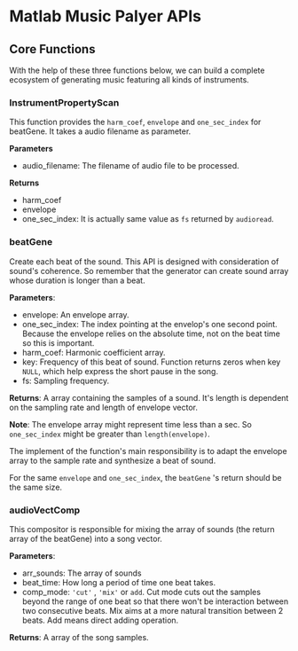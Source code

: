 # Matlab Music Palyer APIs

## Core Functions

With the help of these three functions below, we can build a complete ecosystem of generating music featuring all kinds of instruments.

### InstrumentPropertyScan

This function provides the `harm_coef`, `envelope` and `one_sec_index` for beatGene. It takes a audio filename as parameter.

**Parameters**

- audio_filename: The filename of audio file to be processed.

**Returns**

- harm_coef
- envelope
- one_sec_index: It is actually same value as `fs` returned by `audioread`.


### beatGene

Create each beat of the sound. This API is designed with consideration of sound's coherence. So remember that the generator can create sound array whose duration is longer than a beat. 

**Parameters**:

- envelope: An envelope array.
- one_sec_index: The index pointing at the envelop's one second point. Because the envelope relies on the absolute time, not on the beat time so this is important.
- harm_coef: Harmonic coefficient array.
- key: Frequency of this beat of sound. Function returns zeros when key `NULL`, which help express the short pause in the song.
- fs: Sampling frequency.



**Returns**: A array containing the samples of a sound. It's length is dependent on the sampling rate and length of envelope vector.

**Note**: The envelope array might represent time less than a sec. So `one_sec_index` might be greater than `length(envelope)`.



The implement of the function's main responsibility is to adapt the envelope array to the sample rate and synthesize a beat of sound.

For the same `envelope` and `one_sec_index`, the `beatGene` 's return should be the same size.



### audioVectComp

This compositor is responsible for mixing the array of sounds (the return array of the beatGene) into a song vector.

**Parameters**:

- arr_sounds: The array of sounds
- beat_time: How long a period of time one beat takes.
- comp_mode: `'cut'` , `'mix'` or `add`. Cut mode cuts out the samples beyond the range of one beat so that there won't be interaction between two consecutive beats. Mix aims at a more natural transition between 2 beats. Add means direct adding operation.

**Returns**: A array of the song samples.
